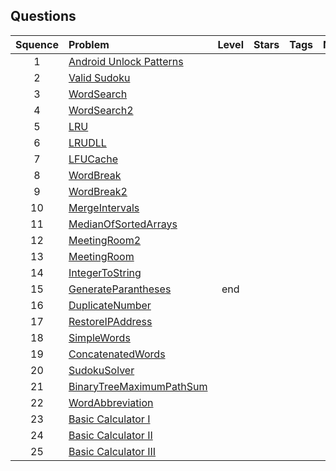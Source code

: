 ## Questions

| Squence | Problem       | Level  | Stars  | Tags | Notesa|
|:-------:|:--------------|:------:|:---------:|:----:|:-------------:|
|1| [Android Unlock Patterns](https://leetcode.com/problems/android-unlock-patterns/solution/) |
|2| [Valid Sudoku](https://github.com/thealgor/Leetcode/blob/master/medium/misc/ValidSudoku.java)
|3|[WordSearch](https://github.com/thealgor/Leetcode/blob/96e577ace3dc0538d88d55d8526005cb0828bf70/medium/Graphs/WordSearch.java)
|4|[WordSearch2](https://github.com/thealgor/Leetcode/blob/844e7c50f2523d877a034ff48766ebd8c87144ef/medium/Backtracking/WordSearch2.java)
|5|[LRU](https://github.com/thealgor/Leetcode/blob/5be634203d9857dd79a09b6d04e5859c3a9e8655/medium/misc/LRUCacheLinkedHashMap.java)
|6|[LRUDLL](https://github.com/thealgor/Leetcode/blob/5be634203d9857dd79a09b6d04e5859c3a9e8655/medium/misc/LRUCacheDoublyLinkedList.java)
|7|[LFUCache](https://github.com/thealgor/Leetcode/blob/5a6e0e0393493f16eb5994b73576ec56df9f361d/hard/misc/LFUCache.java)
|8|[WordBreak](https://github.com/thealgor/Leetcode/blob/5be634203d9857dd79a09b6d04e5859c3a9e8655/medium/DP/WordBreak.java)
|9|[WordBreak2](https://github.com/thealgor/Leetcode/blob/b7d6873cd0d9ce951feb90b21cb84bb53edf9dfd/easy/DP/WordBreak2.java)
|10|[MergeIntervals](https://github.com/thealgor/Leetcode/blob/96e577ace3dc0538d88d55d8526005cb0828bf70/medium/misc/MergeIntervals.java)
|11|[MedianOfSortedArrays](https://github.com/thealgor/Leetcode/blob/master/hard/BinarySearch/MedianOfSortedArrays.java)
|12|[MeetingRoom2](https://github.com/thealgor/Leetcode/blob/b7d6873cd0d9ce951feb90b21cb84bb53edf9dfd/medium/PriorityQueues/MeetingRooms2.java)
|13|[MeetingRoom](https://github.com/thealgor/Leetcode/blob/b7d6873cd0d9ce951feb90b21cb84bb53edf9dfd/easy/misc/MeetingRooms.java)
|14|[IntegerToString](https://github.com/thealgor/Leetcode/blob/b7d6873cd0d9ce951feb90b21cb84bb53edf9dfd/easy/String/IntegerToEnglishWords.java)
|15|[GenerateParantheses](https://github.com/thealgor/Leetcode/blob/e7f5a157d6ff48f7d3d868b72cde44028abdd412/medium/Backtracking/GenerateParantheses.java) | end |
|16| [DuplicateNumber](https://github.com/thealgor/Leetcode/blob/c4e86fd2b461c79be080ca557f52683e7d24d06d/medium/BinarySearch/FindTheDuplicateNumber.java)
|17|[RestoreIPAddress](https://github.com/thealgor/Leetcode/blob/844e7c50f2523d877a034ff48766ebd8c87144ef/medium/Backtracking/RestoreIpAddress.java)
|18|[SimpleWords](https://github.com/thealgor/Leetcode/blob/master/hard/DP/SimpleWords.java)
|19|[ConcatenatedWords](https://leetcode.com/problems/concatenated-words/discuss/95652/Java-DP-Solution)
|20|[SudokuSolver](https://github.com/thealgor/Leetcode/blob/master/hard/Backtracking/SudokuSolver.java)
|21|[BinaryTreeMaximumPathSum](https://leetcode.com/problems/binary-tree-maximum-path-sum/discuss/39775/Accepted-short-solution-in-Java)
|22|[WordAbbreviation](https://leetcode.com/problems/word-abbreviation/solution/)
|23|[Basic Calculator I](https://leetcode.com/problems/basic-calculator/discuss/62361/Iterative-Java-solution-with-stack)
|24|[Basic Calculator II](https://leetcode.com/problems/basic-calculator-ii/discuss/63003/Share-my-java-solution)
|25|[Basic Calculator III](https://leetcode.com/problems/basic-calculator-iii/discuss/113600/Java-and-Python-O(n)-Solution-Using-Two-Stacks)
